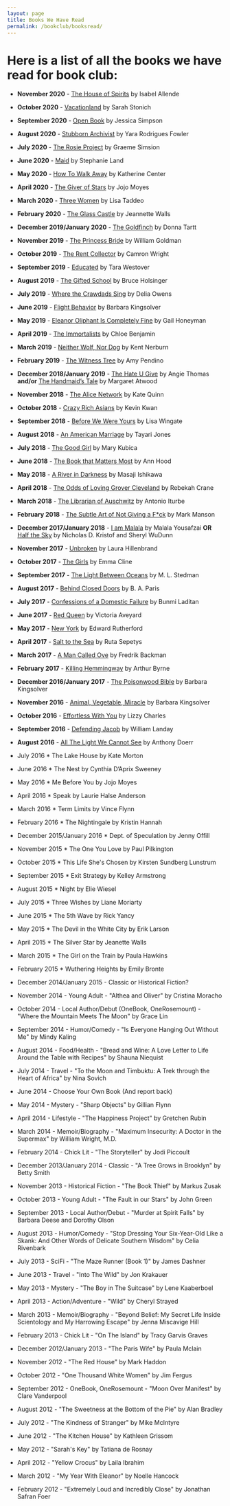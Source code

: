 ```yaml
---
layout: page
title: Books We Have Read
permalink: /bookclub/booksread/
---
```

# Here is a list of all the books we have read for book club:

- **November 2020** - [The House of Spirits](https://www.amazon.com/House-Spirits-Novel-Isabel-Allende-ebook/dp/B01675AB28/ref=tmm_kin_swatch_0?_encoding=UTF8&qid=1595963392&sr=8-2) by Isabel Allende
- **October 2020** - [Vacationland](https://www.amazon.com/Vacationland-Sarah-Stonich-ebook/dp/B00C13Q2ZG/ref=tmm_kin_swatch_0?_encoding=UTF8&qid=1595963444&sr=8-4) by Sarah Stonich
- **September 2020** - [Open Book](https://www.amazon.com/Untitled-Memoir-Lou-Htims-ebook/dp/B07GVJPXV9/ref=tmm_kin_swatch_0?_encoding=UTF8&qid=1595963467&sr=8-2) by Jessica Simpson
- **August 2020** - [Stubborn Archivist](https://www.amazon.com/Stubborn-Archivist-Yara-Rodrigues-Fowler-ebook-dp-B07FPBKZWX/dp/B07FPBKZWX/ref=mt_other?_encoding=UTF8&me=&qid=1595963496) by Yara Rodrigues Fowler
- **July 2020** - [The Rosie Project](https://www.amazon.com/Rosie-Project-Novel-Tillman-Book-ebook/dp/B00BSBR9N6/ref=sr_1_2?dchild=1&keywords=rosie+project&qid=1595963533&s=digital-text&sr=1-2) by Graeme Simsion
- **June 2020** - [Maid](https://www.amazon.com/Maid-Hard-Work-Mothers-Survive-ebook/dp/B07CWPRXFG/ref=sr_1_2?dchild=1&keywords=Maid&qid=1595963560&s=digital-text&sr=1-2) by Stephanie Land
- **May 2020** - [How To Walk Away](https://www.amazon.com/How-Walk-Away-Katherine-Center-ebook/dp/B076B271QT/ref=sr_1_2?dchild=1&keywords=how+to+walk+away&qid=1595963585&s=digital-text&sr=1-2) by Katherine Center
- **April 2020** - [The Giver of Stars](https://www.amazon.com/Giver-Stars-Novel-Jojo-Moyes-ebook/dp/B07NKP3JL4/ref=sr_1_2?dchild=1&keywords=the+giver+of+stars&qid=1595963611&s=digital-text&sr=1-2) by Jojo Moyes
- **March 2020** - [Three Women](https://www.amazon.com/Three-Women-Lisa-Taddeo-ebook/dp/B07MNJS37D/ref=sr_1_2?dchild=1&keywords=three+women&qid=1595963633&s=digital-text&sr=1-2) by Lisa Taddeo
- **February 2020** - [The Glass Castle](https://www.amazon.com/Glass-Castle-Memoir-Jeannette-Walls-ebook/dp/B000OVLKMM/ref=sr_1_2?dchild=1&keywords=the+glass+castle&qid=1595963657&s=digital-text&sr=1-2) by Jeannette Walls
- **December 2019/January 2020** - [The Goldfinch](https://www.amazon.com/Goldfinch-Novel-Pulitzer-Prize-Fiction-ebook/dp/B00BAXFECK/ref=sr_1_2?dchild=1&keywords=the+goldfinch&qid=1595966238&s=digital-text&sr=1-2) by Donna Tartt
- **November 2019** - [The Princess Bride](https://www.amazon.com/Princess-Bride-Morgensterns-Classic-Adventure-ebook/dp/B003IEJZRY/ref=sr_1_2?dchild=1&keywords=the+princess+bride&qid=1595966283&s=digital-text&sr=1-2) by William Goldman
- **October 2019** - [The Rent Collector](https://www.amazon.com/Rent-Collector-Camron-Wright-ebook/dp/B0091X6T4I/ref=sr_1_2?dchild=1&keywords=the+rent+collector&qid=1595966317&s=digital-text&sr=1-2) by Camron Wright
- **September 2019** - [Educated](https://www.amazon.com/Educated-Memoir-Tara-Westover-ebook/dp/B072BLVM83/ref=sr_1_2?dchild=1&keywords=educated&qid=1595966352&s=digital-text&sr=1-2) by Tara Westover
- **August 2019** - [The Gifted School](https://www.amazon.com/Gifted-School-Novel-Bruce-Holsinger-ebook/dp/B07JYQ2W93/ref=tmm_kin_swatch_0?_encoding=UTF8&qid=1595966479&sr=1-2) by Bruce Holsinger 
- **July 2019** - [Where the Crawdads Sing](https://www.amazon.com/Where-Crawdads-Sing-Delia-Owens-ebook/dp/B078GD3DRG/ref=sr_1_2?crid=2177EVSTV15KA&dchild=1&keywords=where+the+crawdads+sing&qid=1595966527&s=digital-text&sprefix=where+the+cra%2Cdigital-text%2C332&sr=1-2) by Delia Owens
- **June 2019** - [Flight Behavior](https://www.amazon.com/Flight-Behavior-Novel-Barbara-Kingsolver-ebook/dp/B007HBY89E/ref=sr_1_2?dchild=1&keywords=flight+behavior&qid=1595966554&s=digital-text&sr=1-2) by Barbara Kingsolver
- **May 2019** - [Eleanor Oliphant Is Completely Fine](https://www.amazon.com/Eleanor-Oliphant-Completely-Fine-Novel-ebook/dp/B01KGZVTOE/ref=sr_1_2?crid=2B1NWXJNFXJ4T&dchild=1&keywords=eleanor+oliphant+is+completely+fine&qid=1595966587&s=digital-text&sprefix=eleanor+oliph%2Cdigital-text%2C274&sr=1-2) by Gail Honeyman
- **April 2019** - [The Immortalists](https://www.amazon.com/Immortalists-Chloe-Benjamin-ebook/dp/B071D3D2ZX/ref=sr_1_2?crid=107D7K9QOTOJP&dchild=1&keywords=the+immortalists&qid=1595966613&s=digital-text&sprefix=the+immor%2Cdigital-text%2C301&sr=1-2) by Chloe Benjamin
- **March 2019** - [Neither Wolf, Nor Dog](https://www.amazon.com/Neither-Wolf-nor-25th-Anniversary-ebook/dp/B07VT9R1W4/ref=sr_1_2?crid=2PJKZO7KMINBY&dchild=1&keywords=neither+wolf+nor+dog+by+kent+nerburn&qid=1595966652&s=digital-text&sprefix=neither+wolf%2Cdigital-text%2C-1&sr=1-2) by Kent Nerburn
- **February 2019** - [The Witness Tree](https://www.amazon.com/Witness-Tree-Amy-Pendino-ebook/dp/B07H5QML1S/ref=sr_1_1?dchild=1&keywords=the+witness+tree&qid=1595966725&s=digital-text&sr=1-1) by Amy Pendino
- **December 2018/January 2019** - [The Hate U Give](https://www.amazon.com/Hate-U-Give-Angie-Thomas-ebook/dp/B01M0614T9/ref=sr_1_2?dchild=1&keywords=the+hate+you+give&qid=1595966756&s=digital-text&sr=1-2) by Angie Thomas **and/or** [The Handmaid’s Tale](https://www.amazon.com/Handmaids-Tale-Margaret-Atwood-ebook/dp/B003JFJHTS/ref=sr_1_2?dchild=1&keywords=the+handmaid%27s+tale&qid=1595966777&s=digital-text&sr=1-2) by Margaret Atwood
- **November 2018** - [The Alice Network](https://www.amazon.com/Alice-Network-Novel-Kate-Quinn-ebook/dp/B01LZFL63S/ref=sr_1_2?dchild=1&keywords=the+alice+network&qid=1595967228&s=digital-text&sr=1-2) by Kate Quinn
- **October 2018** - [Crazy Rich Asians](https://www.amazon.com/Crazy-Rich-Asians-Trilogy-Book-ebook/dp/B00AP2VQEM/ref=sr_1_3?dchild=1&keywords=crazy+rich&qid=1596154594&s=digital-text&sr=1-3) by Kevin Kwan
- **September 2018** - [Before We Were Yours](https://www.amazon.com/Before-We-Were-Yours-Novel-ebook/dp/B01M14UN1J/ref=sr_1_2?dchild=1&keywords=before+we+were+yours&qid=1596154626&s=digital-text&sr=1-2) by Lisa Wingate
- **August 2018** - [An American Marriage](https://www.amazon.com/American-Marriage-Novel-Oprahs-Selection-ebook/dp/B01NCUXEFR/ref=sr_1_2?dchild=1&keywords=american+marriage&qid=1596154653&s=digital-text&sr=1-2) by Tayari Jones
- **July 2018** - [The Good Girl](https://www.amazon.com/Good-Girl-addictively-suspenseful-gripping-ebook/dp/B00IB5BSBG/ref=sr_1_2?dchild=1&keywords=the+good+girl&qid=1596154686&s=digital-text&sr=1-2) by Mary Kubica
- **June 2018** - [The Book that Matters Most](https://www.amazon.com/Book-That-Matters-Most-Novel-ebook/dp/B016CAJJ12/ref=sr_1_2?dchild=1&keywords=the+book+that+matters+most&qid=1596154718&s=digital-text&sr=1-2) by Ann Hood
- **May 2018** - [A River in Darkness](https://www.amazon.com/River-Darkness-Escape-North-Korea-ebook/dp/B06XKRKFZL/ref=sr_1_2?dchild=1&keywords=a+river+in+darkness&qid=1596154745&s=digital-text&sr=1-2) by Masaji Ishikawa
- **April 2018** - [The Odds of Loving Grover Cleveland](https://www.amazon.com/Odds-Loving-Grover-Cleveland-ebook/dp/B01ELCZOBM/ref=sr_1_2?crid=22DX2AHBHXGCF&dchild=1&keywords=the+odds+of+loving+grover+cleveland&qid=1596154781&s=digital-text&sprefix=the+odds+%2Cdigital-text%2C171&sr=1-2) by Rebekah Crane
- **March 2018** - [The Librarian of Auschwitz](https://www.amazon.com/Librarian-Auschwitz-Antonio-Iturbe-ebook/dp/B06XR8L9XW/ref=sr_1_2?crid=3E25PC78TBM6M&dchild=1&keywords=the+librarian+of+auschwitz&qid=1596154808&s=digital-text&sprefix=the+libraryan+of%2Cdigital-text%2C172&sr=1-2) by Antonio Iturbe
- **February 2018** - [The Subtle Art of Not Giving a F*ck](https://www.amazon.com/Subtle-Art-Not-Giving-Counterintuitive-ebook/dp/B019MMUA8S/ref=sr_1_2?crid=U3EV2YVFUEME&dchild=1&keywords=the+subtle+art+of+not+giving+a+fck&qid=1596154838&s=digital-text&sprefix=the+subtl%2Cdigital-text%2C182&sr=1-2) by Mark Manson
- **December 2017/January 2018** - [I am Malala](https://www.amazon.com/Am-Malala-Stood-Education-Taliban-ebook/dp/B00CH3DBNQ/ref=sr_1_2?dchild=1&keywords=I+am+malala&qid=1596154865&s=digital-text&sr=1-2) by Malala Yousafzai **OR** [Half the Sky](https://www.amazon.com/Half-Sky-Nicholas-D-Kristof-ebook/dp/B002MHOCTO/ref=sr_1_2?dchild=1&keywords=half+the+sky&qid=1596154890&s=digital-text&sr=1-2) by Nicholas D. Kristof and Sheryl WuDunn 
- **November 2017** - [Unbroken](https://www.amazon.com/Unbroken-World-Survival-Resilience-Redemption-ebook/dp/B003WUYPPG/ref=sr_1_2?dchild=1&keywords=unbroken&qid=1596154918&s=digital-text&sr=1-2) by Laura Hillenbrand
- **October 2017** - [The Girls](https://www.amazon.com/Girls-Novel-Emma-Cline-ebook/dp/B015LYZH20/ref=sr_1_2?dchild=1&keywords=the+girls&qid=1596154943&s=digital-text&sr=1-2) by Emma Cline 
- **September 2017** - [The Light Between Oceans](https://www.amazon.com/Light-Between-Oceans-Novel-ebook/dp/B0064CL1T2/ref=sr_1_2?crid=2K1WMPSUB1HCO&dchild=1&keywords=the+light+between+oceans&qid=1596154972&s=digital-text&sprefix=the+light+between+o%2Cdigital-text%2C173&sr=1-2) by M. L. Stedman
- **August 2017** - [Behind Closed Doors](https://www.amazon.com/Behind-Closed-Doors-B-Paris-ebook/dp/B01CXO4VRI/ref=sr_1_2?dchild=1&keywords=behind+closed+doors&qid=1596155015&s=digital-text&sr=1-2) by B. A. Paris
- **July 2017** - [Confessions of a Domestic Failure](https://www.amazon.com/Confessions-Domestic-Failure-Humorous-Perfect-ebook/dp/B01N3JKY1D/ref=sr_1_2?crid=3EO7Q93G8EHRV&dchild=1&keywords=confessions+of+a+domestic+failure&qid=1596155049&s=digital-text&sprefix=confessions+of+a+domes%2Cdigital-text%2C171&sr=1-2) by Bunmi Laditan
- **June 2017** - [Red Queen](https://www.amazon.com/Red-Queen-Victoria-Aveyard-ebook/dp/B00KFG156C/ref=sr_1_2?dchild=1&keywords=red+queen&qid=1596155080&s=digital-text&sr=1-2) by Victoria Aveyard
- **May 2017** - [New York](https://www.amazon.com/New-York-Novel-Edward-Rutherfurd-ebook/dp/B002PMVY3I/ref=sr_1_3?dchild=1&keywords=new+york&qid=1596155105&s=digital-text&sr=1-3) by Edward Rutherford
- **April 2017** - [Salt to the Sea](https://www.amazon.com/Salt-Sea-Ruta-Sepetys-ebook/dp/B00YM34WM8/ref=sr_1_2?dchild=1&keywords=salt+to+the+sea&qid=1596155130&s=digital-text&sr=1-2) by Ruta Sepetys
- **March 2017** - [A Man Called Ove](https://www.amazon.com/Man-Called-Ove-Novel-ebook/dp/B00GEEB730/ref=sr_1_2?dchild=1&keywords=a+man+called+ove&qid=1596155155&s=digital-text&sr=1-2) by Fredrik Backman
- **February 2017** - [Killing Hemmingway](https://www.amazon.com/gp/product/B00U01ICUO/ref=dbs_a_def_rwt_hsch_vapi_tkin_p1_i0) by Arthur Byrne
- **December 2016/January 2017** - [The Poisonwood Bible](https://www.amazon.com/Barbara-Kingsolver-ebook/dp/B000QTE9WU/ref=sr_1_2?dchild=1&keywords=the+poisonwood+bible&qid=1596155246&s=digital-text&sr=1-2) by Barbara Kingsolver
- **November 2016** - [Animal, Vegetable, Miracle](https://www.amazon.com/Animal-Vegetable-Miracle-10th-anniversary-ebook/dp/B01JYX7LKU/ref=sr_1_2?crid=37BJXK0OQZQUJ&dchild=1&keywords=animal+vegetable+miracle+by+barbara+kingsolver&qid=1596155273&s=digital-text&sprefix=animal+vege%2Cdigital-text%2C173&sr=1-2) by Barbara Kingsolver
- **October 2016** - [Effortless With You](https://www.amazon.com/Effortless-You-Lizzy-Charles-ebook/dp/B00EHZVW1U/ref=sr_1_2?dchild=1&keywords=effortless+with+you&qid=1596155304&s=digital-text&sr=1-2) by Lizzy Charles
- **September 2016** - [Defending Jacob](https://www.amazon.com/Defending-Jacob-Novel-William-Landay-ebook/dp/B0050DIWFC/ref=sr_1_2?dchild=1&keywords=defending+jacob&qid=1596155332&s=digital-text&sr=1-2) by William Landay
- **August 2016** - [All The Light We Cannot See](https://www.amazon.com/All-Light-We-Cannot-See-ebook/dp/B00DPM7TIG/ref=sr_1_2?dchild=1&keywords=all+the+light+we+cannot+see&qid=1596155356&s=digital-text&sr=1-2) by Anthony Doerr
- July 2016 * The Lake House by Kate Morton
- June 2016 * The Nest by Cynthia D’Aprix Sweeney 
- May 2016 * Me Before You by Jojo Moyes 
- April 2016 * Speak by Laurie Halse Anderson
- March 2016 * Term Limits by Vince Flynn 
- February 2016 * The Nightingale by Kristin Hannah
- December 2015/January 2016 * Dept. of Speculation by Jenny Offill
- November 2015 * The One You Love by Paul Pilkington
- October 2015 * This Life She's Chosen by Kirsten Sundberg Lunstrum 
- September 2015 * Exit Strategy by Kelley Armstrong
- August 2015 * Night by Elie Wiesel
- July 2015 * Three Wishes by Liane Moriarty
- June 2015 * The 5th Wave by Rick Yancy
- May 2015 * The Devil in the White City by Erik Larson
- April 2015 * The Silver Star by Jeanette Walls
- March 2015 * The Girl on the Train by Paula Hawkins
- February 2015 * Wuthering Heights by Emily Bronte

- December 2014/January 2015 - Classic or Historical Fiction?
- November 2014 - Young Adult - "Althea and Oliver" by Cristina Moracho
- October 2014 -  Local Author/Debut (OneBook, OneRosemount) - "Where the Mountain Meets The Moon" by Grace Lin
- September 2014 - Humor/Comedy  - "Is Everyone Hanging Out Without Me" by Mindy Kaling
- August 2014 - Food/Health - "Bread and Wine: A Love Letter to Life Around the Table with Recipes" by Shauna Niequist
- July 2014 - Travel  - "To the Moon and Timbuktu: A Trek through the Heart of Africa" by Nina Sovich
- June 2014 - Choose Your Own Book (And report back)
- May 2014 - Mystery - "Sharp Objects" by Gillian Flynn
- April 2014 - Lifestyle - "The Happiness Project" by Gretchen Rubin
- March 2014 - Memoir/Biography - "Maximum Insecurity: A Doctor in the Supermax" by William Wright, M.D.
- February 2014 - Chick Lit - "The Storyteller" by Jodi Piccoult
- December 2013/January 2014 - Classic - "A Tree Grows in Brooklyn" by Betty Smith
- November 2013 - Historical Fiction - "The Book Thief" by Markus Zusak
- October 2013 - Young Adult - "The Fault in our Stars" by John Green
- September 2013 - Local Author/Debut - "Murder at Spirit Falls" by Barbara Deese and Dorothy Olson
- August 2013 - Humor/Comedy - "Stop Dressing Your Six-Year-Old Like a Skank: And Other Words of Delicate Southern Wisdom" by Celia Rivenbark
- July 2013 - SciFi - "The Maze Runner (Book 1)" by James Dashner
- June 2013 - Travel - "Into The Wild" by Jon Krakauer
- May 2013 - Mystery - "The Boy in The Suitcase" by Lene Kaaberboel
- April 2013 - Action/Adventure - "Wild" by Cheryl Strayed
- March 2013 - Memoir/Biography - "Beyond Belief: My Secret Life Inside Scientology and My Harrowing Escape" by Jenna Miscavige Hill
- February 2013 - Chick Lit - "On The Island" by Tracy Garvis Graves
- December 2012/January 2013 - "The Paris Wife" by Paula Mclain
- November 2012 - "The Red House" by Mark Haddon
- October 2012 - "One Thousand White Women" by Jim Fergus
- September 2012 - OneBook, OneRosemount - "Moon Over Manifest" by Clare Vanderpool
- August 2012 - "The Sweetness at the Bottom of the Pie" by Alan Bradley
- July 2012 - "The Kindness of Stranger" by Mike McIntyre
- June 2012 - "The Kitchen House" by Kathleen Grissom
- May 2012 - "Sarah's Key" by Tatiana de Rosnay
- April 2012 - "Yellow Crocus" by Laila Ibrahim
- March 2012 - "My Year With Eleanor" by Noelle Hancock
- February 2012 - "Extremely Loud and Incredibly Close" by Jonathan Safran Foer